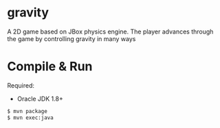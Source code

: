 gravity
=======

A 2D game based on JBox physics engine. The player advances through the game by controlling gravity in many ways

Compile & Run
=============

Required:
- Oracle JDK 1.8+

```bash
$ mvn package
$ mvn exec:java
```
